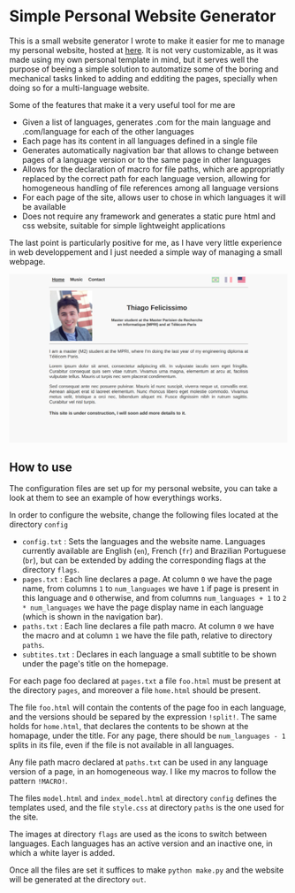# Simple Personal Website Generator

This is a small website generator I wrote to make it easier for me to manage my personal website, hosted at [here](https://perso.telecom-paristech.fr/tcesar/). It is not very customizable, as it was made using my own personal template in mind, but it serves well the purpose of beeing a simple solution to automatize some of the boring and mechanical tasks linked to adding and edditing the pages, specially when doing so for a multi-language website.

Some of the features that make it a very useful tool for me are

- Given a list of languages, generates .com for the main language and .com/language for each of the other languages
- Each page has its content in all languages defined in a single file
- Generates automatically nagivation bar that allows to change between pages of a language version or to the same page in other languages
- Allows for the declaration of macro for file paths, which are appropriatly replaced by the correct path for each language version, allowing for homogeneous handling of file references among all language versions
- For each page of the site, allows user to chose in which languages it will be available
- Does not require any framework and generates a static pure html and css website, suitable for simple lightweight applications

The last point is particularly positive for me, as I have very little experience in web developpement and I just needed a simple way of managing a small webpage. 

![Example](exampleimage.png)

## How to use

The configuration files are set up for my personal website, you can take a look at them to see an example of how everythings works.

In order to configure the website, change the following files located at the directory `config`

- `config.txt` : Sets the languages and the website name. Languages currently available are English (`en`), French (`fr`) and Brazilian Portuguese (`br`), but can be extended by adding the corresponding flags at the directory `flags`.
- `pages.txt` : Each line declares a page. At column `0` we have the page name, from columns `1` to `num_languages` we have `1` if page is present in this language and `0` otherwise, and from columns `num_languages + 1` to `2 * num_languages` we have the page display name in each language (which is shown in the navigation bar).
- `paths.txt` : Each line declares a file path macro. At column `0` we have the macro and at column `1` we have the file path, relative to directory `paths`.
- `subtites.txt` : Declares in each language a small subtitle to be shown under the page's title on the homepage.

For each page foo declared at `pages.txt` a file `foo.html` must be present at the directory `pages`, and moreover a file `home.html` should be present.

The file `foo.html` will contain the contents of the page foo in each language, and the versions should be separed by the expression `!split!`. The same holds for `home.html`, that declares the contents to be shown at the homapage, under the title. For any page, there should be `num_languages - 1` splits in its file, even if the file is not available in all languages.

Any file path macro declared at `paths.txt` can be used in any language version of a page, in an homogeneous way. I like my macros to follow the pattern `!MACRO!`.

The files `model.html` and `index_model.html` at directory `config` defines the templates used, and the file `style.css` at directory `paths` is the one used for the site.

The images at directory `flags` are used as the icons to switch between languages. Each languages has an active version and an inactive one, in which a white layer is added.

Once all the files are set it suffices to make `python make.py` and the website will be generated at the directory `out`.











